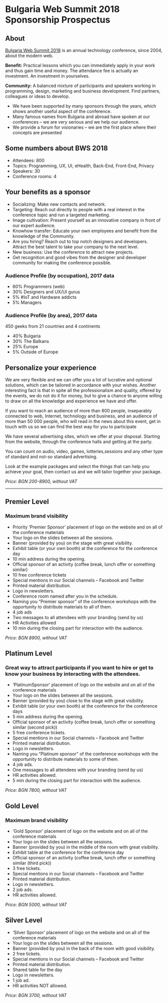 # Bulgaria Web Summit 2018 Sponsorship Prospectus


## About
[Bulgaria Web Summit 2018](https://bulgariawebsummit.com) is an annual technology conference, since 2004, about the modern web.


**Benefit:** Practical lessons which you can immediately apply in your work and thus gain time and money. The attendance fee is actually an investment. An investment in yourselves.

**Community:** A balanced mixture of participants and speakers working in programming, design, marketing and business development. Find partners, colleagues or ideas to develop.

 - We have been supported by many sponsors through the years, which shows another useful aspect of the conference.
 - Many famous names from Bulgaria and abroad have spoken at our conferences – we are very serious and we help our audience.
 - We provide a forum for visionaries – we are the first place where their concepts are presented


## Some numbers about BWS 2018
 
 - Attendees: 800
 - Topics: Programming, UX, UI, eHealth, Back-End, Front-End, Privacy
 - Speakers: 30
 - Conference rooms: 4

## Your benefits as a sponsor

 -  Socializing: Make new contacts and network.
 -  Targeting: Reach out directly to people with a real interest in the conference topic and run a targeted marketing.
 -  Image cultivation: Present yourself as an innovative company in front of our expert audience.
 -  Knowhow transfer: Educate your own employees and benefit from the knowledge of the Community.
 -  Are you hiring? Reach out to top notch designers and developers. Attract the best talent to take your company to the next level.
 -  New business: Use the conference to attract new projects.
 -  Get recognition and good vibes from the designer and developer community for making the conference possible.

### Audience Profile (by occupation), 2017 data
 - 60% Programmers (web)
 - 30% Designers and UX/UI gurus
 - 5% #IoT and Hardware addicts
 - 5% Managers


 
### Audience Profile (by area), 2017 data
 
 450 geeks from 21 countries and 4 continents
 
 - 40% Bulgaria
 - 30% The Balkans
 - 25% Europe
 - 5% Outside of Europe 


 
## Personalize your experience
 
We are very flexible and we can offer you a lot of lucrative and optional  solutions, which can be tailored in accordance with your wishes.
Another interesting fact is that in spite all the professionalism and quality, offered by the events, we do not do it for money, but to give a chance to anyone willing to draw on all the knowledge and experience
we have and offer.

If you want to reach an audience of more than 800 people, inseparably connected to web, Internet, technology and business, and an audience of more than 50 000 people, who will read in the news
about this event, get in touch with us so we can find the best way for you to participate

We have several advertising sites, which we offer at your disposal. Starting from the website, through the conference halls and getting at the party.

You can count on audio, video, games, lotteries,sessions and any other type of standard and not-so standard advertising.

Look at the example packages and select the things that can help you achieve your goal, then contact us and we will tailor together your package.


*Price: BGN 200-8900, without VAT*

 

-------------

## Premier Level
### Maximum brand visibility

- Priority ‘Premier Sponsor’ placement of logo on the website and on all of the conference materials
-  Your logo on the slides between all the sessions.
-  Banner (provided by you) on the stage with great visibility.
-  Exhibit table (or your own booth) at the conference for the  conference day
- 10 min address during the opening.
- Official sponsor of an activity (coffee break, lunch offer or something similar)
- 10 free conference tickets
- Special mentions in our Social channels – Facebook and Twitter
- Printed material distribution.
- Logo in newsletters.
- Conference room named after you in the schedule.
- Naming you “Premier sponsor” of the conference workshops with the opportunity to distribute materials to all of them.
- 4 job ads
- Two messages to all attendees with your branding (send by us)
- HR Activities allowed
- 10 min during the closing part for interaction with the audience.

*Price: BGN 8900, without VAT*


## Platinum Level
### Great way to attract participants if you want to hire or get to know your business by interacting with the attendees.

- ‘PlatinumSponsor’ placement of logo on the
website and on all of the conference materials
- Your logo on the slides between all the sessions.
- Banner (provided by you) close to the stage with great visibility.
- Exhibit table (or your own booth) at the conference for the conference days
- 5 min address during the opening.
- Official sponsor of an activity (coffee break, lunch offer or something similar (second pick))
- 5 free conference tickets.
- Special mentions in our Social channels – Facebook and Twitter
- Printed material distribution.
- Logo in newsletters.
- Naming you “Platinum sponsor” of the  conference workshops with the opportunity to distribute materials to some of them.
- 4 job ads.
- One messages to all attendees with your branding (send by us)
- HR activities allowed.
-  5 min during the closing part for interaction with the audience.

*Price: BGN 7800, without VAT*


## Gold Level
### Maximum brand visibility

-  ‘Gold Sponsor’ placement of logo on the website and on all of the conference materials
-  Your logo on the slides between all the sessions.
- Banner (provided by you) in the middle of the room with great visibility.
- Exhibit table at the conference for the  conference day
-  Official sponsor of an activity (coffee break, lunch offer or something similar (third pick))
- 3 free tickets.
- Special mentions in our Social channels – Facebook and Twitter
- Printed material distribution.
- Logo in newsletters.
- 2 job ads.
- HR activities allowed.

*Price: BGN 5000, without VAT*


## Silver Level

- ‘Silver Sponsor’ placement of logo on the website and on all of the conference materials
- Your logo on the slides between all the sessions.
- Banner (provided by you) in the back of the room with good visibility.
- 2 free tickets.
- Special mentions in our Social channels – Facebook and Twitter
- Printed material distribution.
- Shared table for the day
- Logo in newsletters.
- 1 job ad.
-  HR activities NOT allowed.

*Price: BGN 3700, without VAT*
